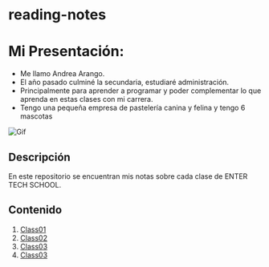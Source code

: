 # reading-notes

# Mi Presentación:
- Me llamo Andrea Arango.
- El año pasado culminé la secundaria, estudiaré administración.
- Principalmente para aprender a programar y poder complementar lo que aprenda en estas clases con mi carrera.
- Tengo una pequeña empresa de pastelería canina y felina y tengo 6 mascotas

![Gif](https://s5.ezgif.com/tmp/ezgif-5-77af179254.gif)
## Descripción
En este repositorio se encuentran mis notas sobre cada clase de ENTER TECH SCHOOL.

## Contenido 

1. [Class01](./class01.md)
2. [Class02](./class02.md)
3. [Class03](./class03.md)
4. [Class03](./class04.md)



